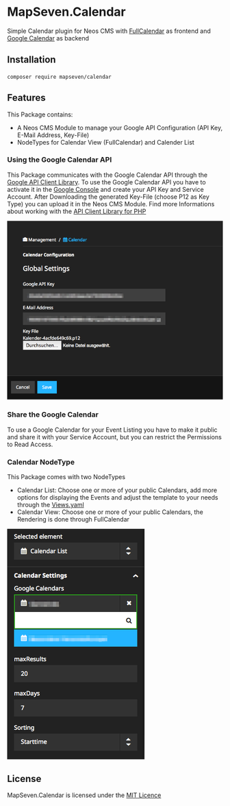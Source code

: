 # MapSeven.Calendar
Simple Calendar plugin for Neos CMS with [FullCalendar](http://fullcalendar.io) as frontend and [Google Calendar](https://calendar.google.com) as backend

## Installation
`composer require mapseven/calendar`

## Features
This Package contains:

* A Neos CMS Module to manage your Google API Configuration (API Key, E-Mail Address, Key-File)
* NodeTypes for Calendar View (FullCalendar) and Calender List

### Using the Google Calendar API
This Package communicates with the Google Calendar API through the [Google API Client Library](https://packagist.org/packages/google/apiclient).
To use the Google Calendar API you have to activate it in the [Google Console](https://console.developers.google.com) and create your API Key and Service Account. After Downloading the generated Key-File (choose P12 as Key Type) you can upload it in the Neos CMS Module.
Find more Informations about working with the [API Client Library for PHP](https://developers.google.com/api-client-library/php/auth/service-accounts)

![Calendar Module](/Module_Calendar.png "Neos CMS Module to manage your Google API Configuration")

### Share the Google Calendar
To use a Google Calendar for your Event Listing you have to make it public and share it with your Service Account, but you can restrict the Permissions to Read Access.

### Calendar NodeType
This Package comes with two NodeTypes

* Calendar List: Choose one or more of your public Calendars, add more options for displaying the Events and adjust the template to your needs through the [Views.yaml](http://flowframework.readthedocs.org/en/stable/TheDefinitiveGuide/PartIII/ModelViewController.html#configuring-views-through-views-yaml)
* Calendar View: Choose one or more of your public Calendars, the Rendering is done through FullCalendar

![Calendar List NodeType](/NodeType_Calendar_List.png "Neos CMS NodeType Calendar List")

## License
MapSeven.Calendar is licensed under the [MIT Licence](LICENSE)

